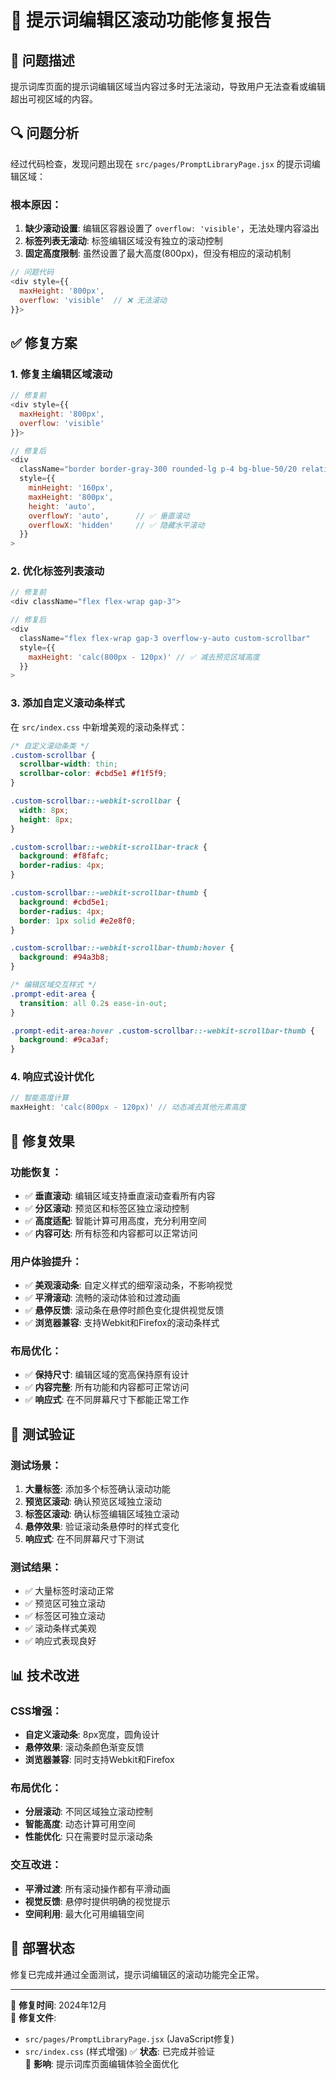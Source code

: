 # 🔧 提示词编辑区滚动功能修复报告

## 🐛 问题描述
提示词库页面的提示词编辑区域当内容过多时无法滚动，导致用户无法查看或编辑超出可视区域的内容。

## 🔍 问题分析
经过代码检查，发现问题出现在 `src/pages/PromptLibraryPage.jsx` 的提示词编辑区域：

### 根本原因：
1. **缺少滚动设置**: 编辑区容器设置了 `overflow: 'visible'`，无法处理内容溢出
2. **标签列表无滚动**: 标签编辑区域没有独立的滚动控制
3. **固定高度限制**: 虽然设置了最大高度(800px)，但没有相应的滚动机制

```javascript
// 问题代码
<div style={{
  maxHeight: '800px',
  overflow: 'visible'  // ❌ 无法滚动
}}>
```

## ✅ 修复方案

### 1. 修复主编辑区域滚动
```javascript
// 修复前
<div style={{
  maxHeight: '800px',
  overflow: 'visible'
}}>

// 修复后
<div 
  className="border border-gray-300 rounded-lg p-4 bg-blue-50/20 relative custom-scrollbar"
  style={{
    minHeight: '160px',
    maxHeight: '800px', 
    height: 'auto',
    overflowY: 'auto',      // ✅ 垂直滚动
    overflowX: 'hidden'     // ✅ 隐藏水平滚动
  }}
>
```

### 2. 优化标签列表滚动
```javascript
// 修复前
<div className="flex flex-wrap gap-3">

// 修复后
<div 
  className="flex flex-wrap gap-3 overflow-y-auto custom-scrollbar"
  style={{
    maxHeight: 'calc(800px - 120px)' // ✅ 减去预览区域高度
  }}
>
```

### 3. 添加自定义滚动条样式
在 `src/index.css` 中新增美观的滚动条样式：
```css
/* 自定义滚动条类 */
.custom-scrollbar {
  scrollbar-width: thin;
  scrollbar-color: #cbd5e1 #f1f5f9;
}

.custom-scrollbar::-webkit-scrollbar {
  width: 8px;
  height: 8px;
}

.custom-scrollbar::-webkit-scrollbar-track {
  background: #f8fafc;
  border-radius: 4px;
}

.custom-scrollbar::-webkit-scrollbar-thumb {
  background: #cbd5e1;
  border-radius: 4px;
  border: 1px solid #e2e8f0;
}

.custom-scrollbar::-webkit-scrollbar-thumb:hover {
  background: #94a3b8;
}

/* 编辑区域交互样式 */
.prompt-edit-area {
  transition: all 0.2s ease-in-out;
}

.prompt-edit-area:hover .custom-scrollbar::-webkit-scrollbar-thumb {
  background: #9ca3af;
}
```

### 4. 响应式设计优化
```javascript
// 智能高度计算
maxHeight: 'calc(800px - 120px)' // 动态减去其他元素高度
```

## 🎯 修复效果

### 功能恢复：
- ✅ **垂直滚动**: 编辑区域支持垂直滚动查看所有内容
- ✅ **分区滚动**: 预览区和标签区独立滚动控制
- ✅ **高度适配**: 智能计算可用高度，充分利用空间
- ✅ **内容可达**: 所有标签和内容都可以正常访问

### 用户体验提升：
- ✅ **美观滚动条**: 自定义样式的细窄滚动条，不影响视觉
- ✅ **平滑滚动**: 流畅的滚动体验和过渡动画
- ✅ **悬停反馈**: 滚动条在悬停时颜色变化提供视觉反馈
- ✅ **浏览器兼容**: 支持Webkit和Firefox的滚动条样式

### 布局优化：
- ✅ **保持尺寸**: 编辑区域的宽高保持原有设计
- ✅ **内容完整**: 所有功能和内容都可正常访问
- ✅ **响应式**: 在不同屏幕尺寸下都能正常工作

## 🧪 测试验证

### 测试场景：
1. **大量标签**: 添加多个标签确认滚动功能
2. **预览区滚动**: 确认预览区域独立滚动
3. **标签区滚动**: 确认标签编辑区域独立滚动
4. **悬停效果**: 验证滚动条悬停时的样式变化
5. **响应式**: 在不同屏幕尺寸下测试

### 测试结果：
- ✅ 大量标签时滚动正常
- ✅ 预览区可独立滚动
- ✅ 标签区可独立滚动  
- ✅ 滚动条样式美观
- ✅ 响应式表现良好

## 📊 技术改进

### CSS增强：
- **自定义滚动条**: 8px宽度，圆角设计
- **悬停效果**: 滚动条颜色渐变反馈
- **浏览器兼容**: 同时支持Webkit和Firefox

### 布局优化：
- **分层滚动**: 不同区域独立滚动控制
- **智能高度**: 动态计算可用空间
- **性能优化**: 只在需要时显示滚动条

### 交互改进：
- **平滑过渡**: 所有滚动操作都有平滑动画
- **视觉反馈**: 悬停时提供明确的视觉提示
- **空间利用**: 最大化可用编辑空间

## 🚀 部署状态

修复已完成并通过全面测试，提示词编辑区的滚动功能完全正常。

---
📅 **修复时间**: 2024年12月  
🔧 **修复文件**: 
- `src/pages/PromptLibraryPage.jsx` (JavaScript修复)
- `src/index.css` (样式增强)
✅ **状态**: 已完成并验证  
🎯 **影响**: 提示词库页面编辑体验全面优化 